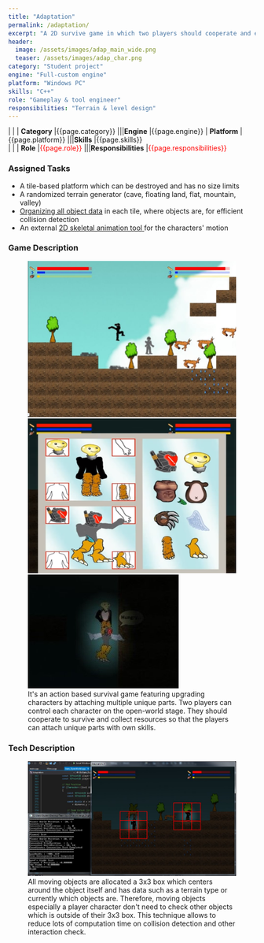 ```yaml
---
title: "Adaptation"
permalink: /adaptation/
excerpt: "A 2D survive game in which two players should cooperate and evolve on the open world"
header:
  image: /assets/images/adap_main_wide.png
  teaser: /assets/images/adap_char.png
category: "Student project"
engine: "Full-custom engine"
platform: "Windows PC"
skills: "C++"
role: "Gameplay & tool engineer"
responsibilities: "Terrain & level design"
---
```


<style>
.markdown_list ul { margin-bottom:10px; list-style-position: outside; }
.hover_img { position:relative; }
.hover_img span { position:absolute; display:none; }
.hover_img:hover span { display:block; width:25vw; min-width:250px;}
</style>

| |
| **Category**	|{{page.category}}								|||**Engine**			|{{page.engine}}
| **Platform**	|{{page.platform}}								|||**Skills**			|{{page.skills}}	
| |
| **Role**		|<span style="color:red">{{page.role}}</span>	|||**Responsibilities**	|<span style="color:red">{{page.responsibilities}}</span>

### Assigned Tasks 
<div class="markdown_list">
  <ul>
    <li>A tile-based platform which can be destroyed and has no size limits</li>
    <li>A randomized terrain generator (cave, floating land, flat, mountain, valley)</li>
    <li><a href="#tech-description" title="Refer Tech Desc.">Organizing all object data</a> in each tile, where objects are, for efficient collision detection</li>
    <li>
	  An external
      <a class="hover_img" href="/blanc-animator" title="Go to Blanc Animation Editor">
        2D skeletal animation tool<span><img src="/assets/images/anitool_run_play.gif" /></span>
      </a>
      for the characters' motion
    </li>
  </ul>
</div>

### Game Description
<figure class="third">
	<img src="/assets/images/adap_ingame_1.jpg">
	<img src="/assets/images/adap_ingame_2.PNG">
	<img src="/assets/images/adap_ingame_3.jpg">
	<figcaption>It's an action based survival game featuring upgrading characters by attaching
multiple unique parts. Two players can control each character on the open-world stage. They should cooperate to survive and collect resources so that the players can attach unique parts with own skills.</figcaption>
</figure>

### Tech Description
<figure>
	<img src="/assets/images/adap_tech.png">
	<figcaption>All moving objects are allocated a 3x3 box which centers around the object itself and has data such as a terrain type or currently which objects are. Therefore, moving objects especially a player character don't need to check other objects which is outside of their 3x3 box. This technique allows to reduce lots of computation time on collision detection and other interaction check.</figcaption>
</figure>
